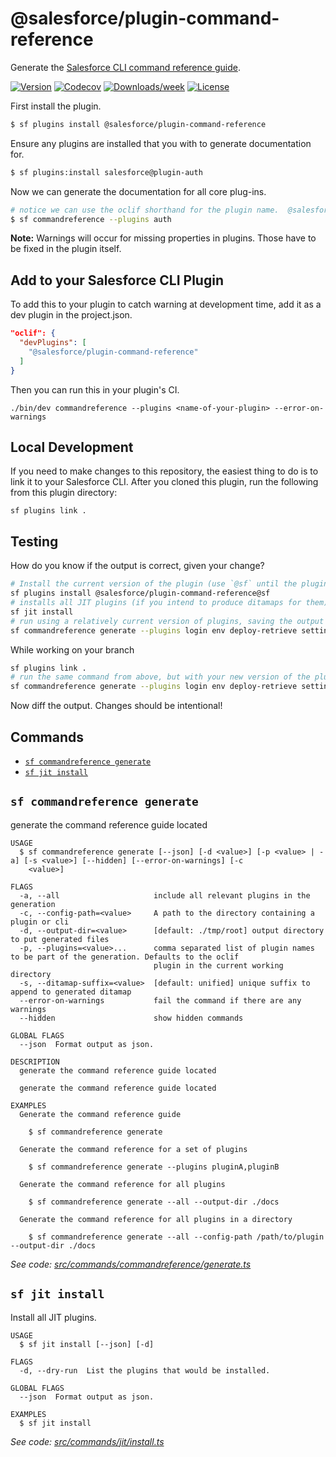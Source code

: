 # @salesforce/plugin-command-reference

Generate the [Salesforce CLI command reference guide](https://developer.salesforce.com/docs/atlas.en-us.sfdx_cli_reference.meta/sfdx_cli_reference/).

[![Version](https://img.shields.io/npm/v/@salesforce/plugin-command-reference.svg)](https://npmjs.org/package/@salesforce/plugin-command-reference)
[![Codecov](https://codecov.io/gh/salesforcecli/plugin-command-reference/branch/master/graph/badge.svg)](https://codecov.io/gh/salesforcecli/plugin-command-reference)
[![Downloads/week](https://img.shields.io/npm/dw/@salesforce/plugin-command-reference.svg)](https://npmjs.org/package/@salesforce/plugin-command-reference)
[![License](https://img.shields.io/npm/l/@salesforce/plugin-command-reference.svg)](https://github.com/salesforcecli/plugin-command-reference/blob/master/package.json)

First install the plugin.

```bash
$ sf plugins install @salesforce/plugin-command-reference
```

Ensure any plugins are installed that you with to generate documentation for.

```bash
$ sf plugins:install salesforce@plugin-auth
```

Now we can generate the documentation for all core plug-ins.

```bash
# notice we can use the oclif shorthand for the plugin name.  @salesforce/plugin-foo => foo
$ sf commandreference --plugins auth
```

**Note:** Warnings will occur for missing properties in plugins. Those have to be fixed in the plugin itself.

## Add to your Salesforce CLI Plugin

To add this to your plugin to catch warning at development time, add it as a dev plugin in the project.json.

```json
"oclif": {
  "devPlugins": [
    "@salesforce/plugin-command-reference"
  ]
}
```

Then you can run this in your plugin's CI.

```sh-session
./bin/dev commandreference --plugins <name-of-your-plugin> --error-on-warnings
```

## Local Development

If you need to make changes to this repository, the easiest thing to do is to link it to your Salesforce CLI. After you cloned this plugin, run the following from this plugin directory:

```sh-session
sf plugins link .
```

## Testing

How do you know if the output is correct, given your change?

```bash
# Install the current version of the plugin (use `@sf` until the plugin is publishing the sf version as main)
sf plugins install @salesforce/plugin-command-reference@sf
# installs all JIT plugins (if you intend to produce ditamaps for them)
sf jit install
# run using a relatively current version of plugins, saving the output as a "gold file"
sf commandreference generate --plugins login env deploy-retrieve settings functions info sobject limits schema custom-metadata data community signups user org packaging templates apex auth dev @salesforce/sfdx-plugin-lwc-test -d outputGold
```

While working on your branch

```bash
sf plugins link .
# run the same command from above, but with your new version of the plugin, writing to a new output file
sf commandreference generate --plugins login env deploy-retrieve settings functions info sobject limits schema custom-metadata data community signups user org packaging templates apex auth dev @salesforce/sfdx-plugin-lwc-test -d outputNew
```

Now diff the output. Changes should be intentional!

## Commands

<!-- commands -->

- [`sf commandreference generate`](#sf-commandreference-generate)
- [`sf jit install`](#sf-jit-install)

## `sf commandreference generate`

generate the command reference guide located

```
USAGE
  $ sf commandreference generate [--json] [-d <value>] [-p <value> | -a] [-s <value>] [--hidden] [--error-on-warnings] [-c
    <value>]

FLAGS
  -a, --all                     include all relevant plugins in the generation
  -c, --config-path=<value>     A path to the directory containing a plugin or cli
  -d, --output-dir=<value>      [default: ./tmp/root] output directory to put generated files
  -p, --plugins=<value>...      comma separated list of plugin names to be part of the generation. Defaults to the oclif
                                plugin in the current working directory
  -s, --ditamap-suffix=<value>  [default: unified] unique suffix to append to generated ditamap
  --error-on-warnings           fail the command if there are any warnings
  --hidden                      show hidden commands

GLOBAL FLAGS
  --json  Format output as json.

DESCRIPTION
  generate the command reference guide located

  generate the command reference guide located

EXAMPLES
  Generate the command reference guide

    $ sf commandreference generate

  Generate the command reference for a set of plugins

    $ sf commandreference generate --plugins pluginA,pluginB

  Generate the command reference for all plugins

    $ sf commandreference generate --all --output-dir ./docs

  Generate the command reference for all plugins in a directory

    $ sf commandreference generate --all --config-path /path/to/plugin --output-dir ./docs
```

_See code: [src/commands/commandreference/generate.ts](https://github.com/salesforcecli/plugin-command-reference/blob/3.0.34/src/commands/commandreference/generate.ts)_

## `sf jit install`

Install all JIT plugins.

```
USAGE
  $ sf jit install [--json] [-d]

FLAGS
  -d, --dry-run  List the plugins that would be installed.

GLOBAL FLAGS
  --json  Format output as json.

EXAMPLES
  $ sf jit install
```

_See code: [src/commands/jit/install.ts](https://github.com/salesforcecli/plugin-command-reference/blob/3.0.34/src/commands/jit/install.ts)_

<!-- commandsstop -->
